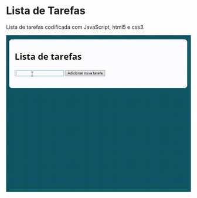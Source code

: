 # Lista de Tarefas
Lista de tarefas codificada com JavaScript, html5 e css3.

![Lista de tarefas](https://github.com/lucasvicentini1/listaDeTarefas/blob/main/20210628_141257.gif)
